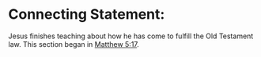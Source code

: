 # Connecting Statement:

Jesus finishes teaching about how he has come to fulfill the Old Testament law. This section began in [Matthew 5:17](../05/17.md).